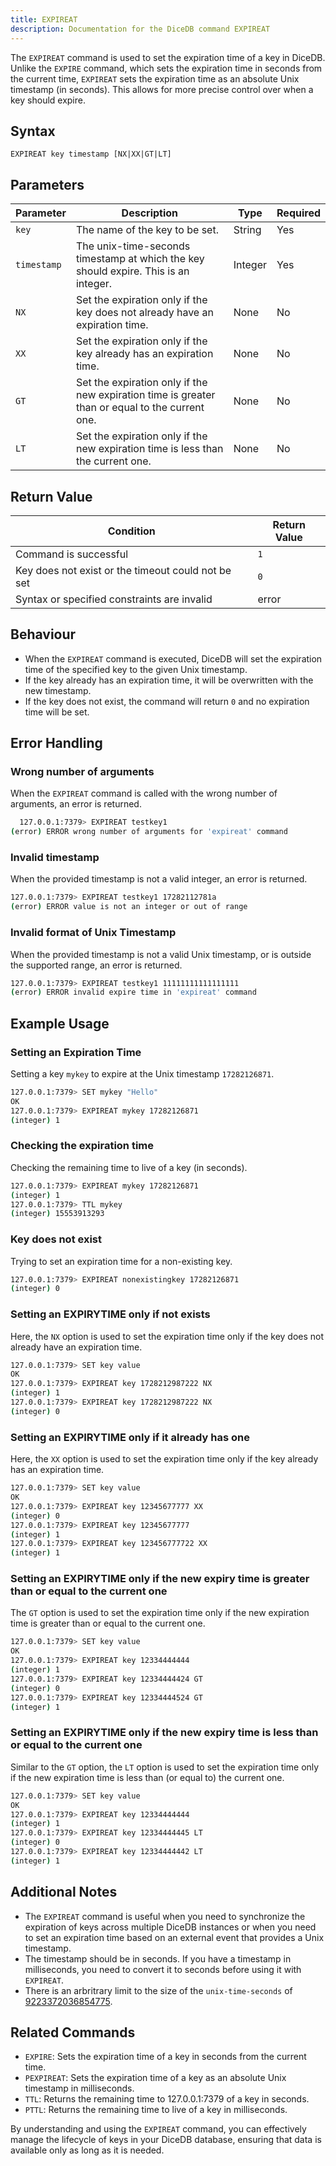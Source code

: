 ```yaml
---
title: EXPIREAT
description: Documentation for the DiceDB command EXPIREAT
---
```


The `EXPIREAT` command is used to set the expiration time of a key in DiceDB. Unlike the `EXPIRE` command, which sets the expiration time in seconds from the current time, `EXPIREAT` sets the expiration time as an absolute Unix timestamp (in seconds). This allows for more precise control over when a key should expire.

## Syntax

```
EXPIREAT key timestamp [NX|XX|GT|LT]
```

## Parameters

| Parameter   | Description                                                                                     | Type    | Required |
| ----------- | ----------------------------------------------------------------------------------------------- | ------- | -------- |
| `key`       | The name of the key to be set.                                                                  | String  | Yes      |
| `timestamp` | The unix-time-seconds timestamp at which the key should expire. This is an integer.             | Integer | Yes      |
| `NX`        | Set the expiration only if the key does not already have an expiration time.                    | None    | No       |
| `XX`        | Set the expiration only if the key already has an expiration time.                              | None    | No       |
| `GT`        | Set the expiration only if the new expiration time is greater than or equal to the current one. | None    | No       |
| `LT`        | Set the expiration only if the new expiration time is less than the current one.                | None    | No       |


## Return Value

| Condition                                          | Return Value |
| -------------------------------------------------- | ------------ |
| Command is successful                              | `1`          |
| Key does not exist or the timeout could not be set | `0`          |
| Syntax or specified constraints are invalid        | error        |

## Behaviour

- When the `EXPIREAT` command is executed, DiceDB will set the expiration time of the specified key to the given Unix timestamp.
- If the key already has an expiration time, it will be overwritten with the new timestamp.
- If the key does not exist, the command will return `0` and no expiration time will be set.

## Error Handling

### Wrong number of arguments

When the `EXPIREAT` command is called with the wrong number of arguments, an error is returned.

```bash
  127.0.0.1:7379> EXPIREAT testkey1
(error) ERROR wrong number of arguments for 'expireat' command
```

### Invalid timestamp

When the provided timestamp is not a valid integer, an error is returned.

```bash
127.0.0.1:7379> EXPIREAT testkey1 17282112781a
(error) ERROR value is not an integer or out of range
```

### Invalid format of Unix Timestamp

When the provided timestamp is not a valid Unix timestamp, or is outside the supported range, an error is returned.

```bash
127.0.0.1:7379> EXPIREAT testkey1 11111111111111111
(error) ERROR invalid expire time in 'expireat' command
```

## Example Usage

### Setting an Expiration Time

Setting a key `mykey` to expire at the Unix timestamp `17282126871`.

```bash
127.0.0.1:7379> SET mykey "Hello"
OK
127.0.0.1:7379> EXPIREAT mykey 17282126871
(integer) 1
```

### Checking the expiration time

Checking the remaining time to live of a key (in seconds).

```bash
127.0.0.1:7379> EXPIREAT mykey 17282126871
(integer) 1
127.0.0.1:7379> TTL mykey
(integer) 15553913293
```

### Key does not exist

Trying to set an expiration time for a non-existing key.

```bash
127.0.0.1:7379> EXPIREAT nonexistingkey 17282126871
(integer) 0
```

### Setting an EXPIRYTIME only if not exists

Here, the `NX` option is used to set the expiration time only if the key does not already have an expiration time.

```bash
127.0.0.1:7379> SET key value
OK
127.0.0.1:7379> EXPIREAT key 1728212987222 NX
(integer) 1
127.0.0.1:7379> EXPIREAT key 1728212987222 NX
(integer) 0
```

### Setting an EXPIRYTIME only if it already has one

Here, the `XX` option is used to set the expiration time only if the key already has an expiration time.

```bash
127.0.0.1:7379> SET key value
OK                                                                           
127.0.0.1:7379> EXPIREAT key 12345677777 XX
(integer) 0
127.0.0.1:7379> EXPIREAT key 12345677777
(integer) 1
127.0.0.1:7379> EXPIREAT key 123456777722 XX 
(integer) 1
```

### Setting an EXPIRYTIME only if the new expiry time is greater than or equal to the current one

The `GT` option is used to set the expiration time only if the new expiration time is greater than or equal to the current one.

```bash 
127.0.0.1:7379> SET key value
OK                             
127.0.0.1:7379> EXPIREAT key 12334444444
(integer) 1
127.0.0.1:7379> EXPIREAT key 12334444424 GT 
(integer) 0
127.0.0.1:7379> EXPIREAT key 12334444524 GT 
(integer) 1
```

### Setting an EXPIRYTIME only if the new expiry time is less than or equal to the current one

Similar to the `GT` option, the `LT` option is used to set the expiration time only if the new expiration time is less than (or equal to) the current one.

```bash
127.0.0.1:7379> SET key value
OK          
127.0.0.1:7379> EXPIREAT key 12334444444
(integer) 1
127.0.0.1:7379> EXPIREAT key 12334444445 LT
(integer) 0
127.0.0.1:7379> EXPIREAT key 12334444442 LT
(integer) 1
```

## Additional Notes

- The `EXPIREAT` command is useful when you need to synchronize the expiration of keys across multiple DiceDB instances or when you need to set an expiration time based on an external event that provides a Unix timestamp.
- The timestamp should be in seconds. If you have a timestamp in milliseconds, you need to convert it to seconds before using it with `EXPIREAT`.
- There is an arbritrary limit to the size of the `unix-time-seconds` of [9223372036854775](https://github.com/DiceDB/dice/blob/b74dc8ffd5e518eaa9b82020d2b25a592c6472d4/internal/eval/eval.go#L69).

## Related Commands

- `EXPIRE`: Sets the expiration time of a key in seconds from the current time.
- `PEXPIREAT`: Sets the expiration time of a key as an absolute Unix timestamp in milliseconds.
- `TTL`: Returns the remaining time to 127.0.0.1:7379 of a key in seconds.
- `PTTL`: Returns the remaining time to live of a key in milliseconds.

By understanding and using the `EXPIREAT` command, you can effectively manage the lifecycle of keys in your DiceDB database, ensuring that data is available only as long as it is needed.